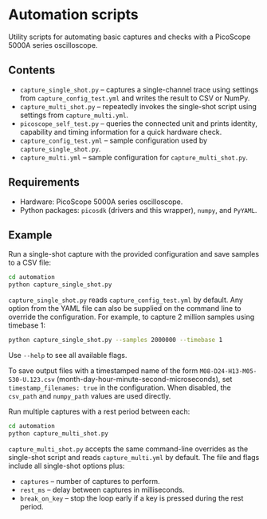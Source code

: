# Automation scripts

Utility scripts for automating basic captures and checks with a PicoScope 5000A series oscilloscope.

## Contents

- `capture_single_shot.py` – captures a single-channel trace using settings from `capture_config_test.yml` and writes the result to CSV or NumPy.
- `capture_multi_shot.py` – repeatedly invokes the single-shot script using settings from `capture_multi.yml`.
- `picoscope_self_test.py` – queries the connected unit and prints identity, capability and timing information for a quick hardware check.
- `capture_config_test.yml` – sample configuration used by `capture_single_shot.py`.
- `capture_multi.yml` – sample configuration for `capture_multi_shot.py`.

## Requirements

- Hardware: PicoScope 5000A series oscilloscope.
- Python packages: `picosdk` (drivers and this wrapper), `numpy`, and `PyYAML`.

## Example

Run a single-shot capture with the provided configuration and save samples to a CSV file:

```bash
cd automation
python capture_single_shot.py
```

`capture_single_shot.py` reads `capture_config_test.yml` by default. Any option from the YAML file can also be supplied on the
command line to override the configuration. For example, to capture 2 million samples using timebase 1:

```bash
python capture_single_shot.py --samples 2000000 --timebase 1
```

Use `--help` to see all available flags.

To save output files with a timestamped name of the form
`M08-D24-H13-M05-S30-U.123.csv` (month-day-hour-minute-second-microseconds), set
`timestamp_filenames: true` in the configuration. When disabled, the
`csv_path` and `numpy_path` values are used directly.

Run multiple captures with a rest period between each:

```bash
cd automation
python capture_multi_shot.py
```

`capture_multi_shot.py` accepts the same command-line overrides as the single-shot script and reads `capture_multi.yml` by
default. The file and flags include all single-shot options plus:

- `captures` – number of captures to perform.
- `rest_ms` – delay between captures in milliseconds.
- `break_on_key` – stop the loop early if a key is pressed during the rest period.

